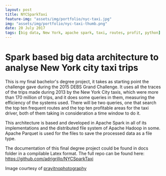 ```yaml
---
layout: post
title: NYCSparkTaxi
feature-img: "assets/img/portfolio/nyc-taxi.jpg"
img: "assets/img/portfolio/nyc-taxi-thumb.png"
date: 20 July 2017
tags: [big data, New York, apache spark, taxi, routes, profit, python]
---
```


# Spark based big data architecture to analyse New York city taxi trips

This is my final bachelor's degree project, it takes as starting point the challenge
gave during the 2015 DEBS Grand Challenge. It uses all the traces of the trips made
during 2013 by the New York City taxis, which were more than 170 million of trips, and
it does some queries in them, measuring the efficiency of the systems 
used. There will be two queries, one that search the top ten frequent routes and the top
ten profitable areas for the taxi driver, both of them taking in consideration a time 
window to do it.

This architecture is based and developed in Apache Spark in all of its implementations 
and the distributed file system of Apache Hadoop in some. Apache Parquet is 
used for the files to save the processed data as a file type.

The documentation of this final degree project could be found in docs folder in 
a compilable Latex format. The full repo can be found here: 
<https://github.com/adrigrillo/NYCSparkTaxi>

Image courtesy of [prayitnophotography](https://www.flickr.com/photos/prayitnophotography/)